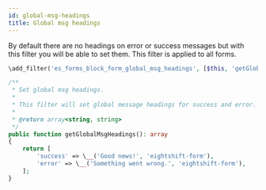```yaml
---
id: global-msg-headings
title: Global msg headings
---
```


By default there are no headings on error or success messages but with this filter you will be able to set them. This filter is applied to all forms.

```php
\add_filter('es_forms_block_form_global_msg_headings', [$this, 'getGlobalMsgHeadings']);

/**
 * Set global msg headings.
 *
 * This filter will set global message headings for success and error.
 *
 * @return array<string, string>
 */
public function getGlobalMsgHeadings(): array
{
	return [
		'success' => \__('Good news!', 'eightshift-form'),
		'error' => \__('Something went wrong.', 'eightshift-form'),
	];
}
```
